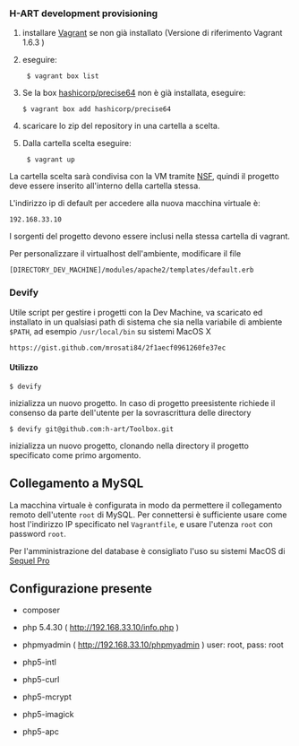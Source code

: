 ### H-ART development provisioning

1. installare [Vagrant][1] se non già installato (Versione di riferimento Vagrant 1.6.3 )

2. eseguire:

        $ vagrant box list

3.  Se la box [hashicorp/precise64][2] non è già installata, eseguire:

        $ vagrant box add hashicorp/precise64

4. scaricare lo zip del repository in una cartella a scelta.
5. Dalla cartella scelta eseguire:

        $ vagrant up

La cartella scelta sarà condivisa con la VM tramite [NSF][3], quindi il progetto deve essere inserito all'interno della cartella stessa.

L'indirizzo ip di default per accedere alla nuova macchina virtuale è:

    192.168.33.10

I sorgenti del progetto devono essere inclusi nella stessa cartella di vagrant.

Per personalizzare il virtualhost dell'ambiente, modificare il file

    [DIRECTORY_DEV_MACHINE]/modules/apache2/templates/default.erb

### Devify

Utile script per gestire i progetti con la Dev Machine, va scaricato ed installato in un qualsiasi path di sistema che sia nella variabile di ambiente `$PATH`, ad esempio `/usr/local/bin` su sistemi MacOS X

    https://gist.github.com/mrosati84/2f1aecf0961260fe37ec

#### Utilizzo

    $ devify

inizializza un nuovo progetto. In caso di progetto preesistente richiede il consenso da parte dell'utente per la sovrascrittura delle directory

    $ devify git@github.com:h-art/Toolbox.git

inizializza un nuovo progetto, clonando nella directory il progetto specificato come primo argomento.

## Collegamento a MySQL

La macchina virtuale è configurata in modo da permettere il collegamento remoto dell'utente `root` di MySQL. Per connettersi è sufficiente usare come host l'indirizzo IP specificato nel `Vagrantfile`, e usare l'utenza `root` con password `root`.

Per l'amministrazione del database è consigliato l'uso su sistemi MacOS di [Sequel Pro][4]

## Configurazione presente
* composer
* php 5.4.30 ( http://192.168.33.10/info.php )
* phpmyadmin ( http://192.168.33.10/phpmyadmin ) user: root, pass: root
* php5-intl
* php5-curl
* php5-mcrypt
* php5-imagick
* php5-apc


  [1]: http://www.vagrantup.com/
  [2]: https://vagrantcloud.com/hashicorp/precise64
  [3]: http://docs.vagrantup.com/v2/synced-folders/nfs.html
  [4]: http://www.sequelpro.com/
